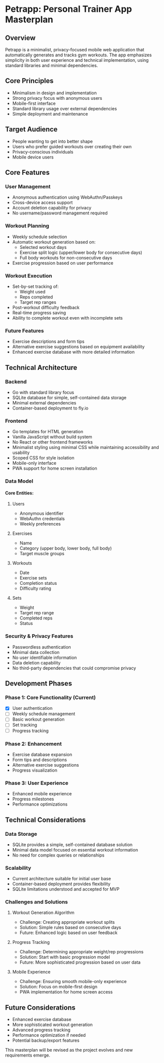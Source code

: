 # Petrapp: Personal Trainer App Masterplan

## Overview
Petrapp is a minimalist, privacy-focused mobile web application that automatically generates and tracks gym workouts. The app emphasizes simplicity in both user experience and technical implementation, using standard libraries and minimal dependencies.

## Core Principles
- Minimalism in design and implementation
- Strong privacy focus with anonymous users
- Mobile-first interface
- Standard library usage over external dependencies
- Simple deployment and maintenance

## Target Audience
- People wanting to get into better shape
- Users who prefer guided workouts over creating their own
- Privacy-conscious individuals
- Mobile device users

## Core Features

### User Management
- Anonymous authentication using WebAuthn/Passkeys
- Cross-device access support
- Account deletion capability for privacy
- No username/password management required

### Workout Planning
- Weekly schedule selection
- Automatic workout generation based on:
    - Selected workout days
    - Exercise split logic (upper/lower body for consecutive days)
    - Full body workouts for non-consecutive days
- Exercise progression based on user performance

### Workout Execution
- Set-by-set tracking of:
    - Weight used
    - Reps completed
    - Target rep ranges
- Post-workout difficulty feedback
- Real-time progress saving
- Ability to complete workout even with incomplete sets

### Future Features
- Exercise descriptions and form tips
- Alternative exercise suggestions based on equipment availability
- Enhanced exercise database with more detailed information

## Technical Architecture

### Backend
- Go with standard library focus
- SQLite database for simple, self-contained data storage
- Minimal external dependencies
- Container-based deployment to fly.io

### Frontend
- Go templates for HTML generation
- Vanilla JavaScript without build system
- No React or other frontend frameworks
- Minimalist styling using minimal CSS while maintaining accessibility and usability
- Scoped CSS for style isolation
- Mobile-only interface
- PWA support for home screen installation

### Data Model

#### Core Entities:
1. Users
    - Anonymous identifier
    - WebAuthn credentials
    - Weekly preferences

2. Exercises
    - Name
    - Category (upper body, lower body, full body)
    - Target muscle groups

3. Workouts
    - Date
    - Exercise sets
    - Completion status
    - Difficulty rating

4. Sets
    - Weight
    - Target rep range
    - Completed reps
    - Status

### Security & Privacy Features
- Passwordless authentication
- Minimal data collection
- No user identifiable information
- Data deletion capability
- No third-party dependencies that could compromise privacy

## Development Phases

### Phase 1: Core Functionality (Current)
- [x] User authentication
- [ ] Weekly schedule management
- [ ] Basic workout generation
- [ ] Set tracking
- [ ] Progress tracking

### Phase 2: Enhancement
- Exercise database expansion
- Form tips and descriptions
- Alternative exercise suggestions
- Progress visualization

### Phase 3: User Experience
- Enhanced mobile experience
- Progress milestones
- Performance optimizations

## Technical Considerations

### Data Storage
- SQLite provides a simple, self-contained database solution
- Minimal data model focused on essential workout information
- No need for complex queries or relationships

### Scalability
- Current architecture suitable for initial user base
- Container-based deployment provides flexibility
- SQLite limitations understood and accepted for MVP

### Challenges and Solutions

1. Workout Generation Algorithm
    - Challenge: Creating appropriate workout splits
    - Solution: Simple rules based on consecutive days
    - Future: Enhanced logic based on user feedback

2. Progress Tracking
    - Challenge: Determining appropriate weight/rep progressions
    - Solution: Start with basic progression model
    - Future: More sophisticated progression based on user data

3. Mobile Experience
    - Challenge: Ensuring smooth mobile-only experience
    - Solution: Focus on mobile-first design
    - PWA implementation for home screen access

## Future Considerations
- Enhanced exercise database
- More sophisticated workout generation
- Advanced progress tracking
- Performance optimization if needed
- Potential backup/export features

This masterplan will be revised as the project evolves and new requirements emerge.
